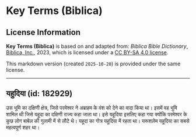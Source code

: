 # Key Terms (Biblica)

## License Information

**Key Terms (Biblica)** is based on and adapted from: _Biblica Bible Dictionary_, [Biblica, Inc.](https://www.biblica.com/), 2023, which is licensed under a [CC BY-SA 4.0 license](https://creativecommons.org/licenses/by-sa/4.0/legalcode.en).

This markdown version (created `2025-10-20`) is provided under the same license.



--------------------------------

## यहुदिया (id: 182929)

उस भूमि का दक्षिणी क्षेत्र, जिसे परमेश्वर ने अब्राहम के वंश को देने का वादा किया था। इसमें वह भूमि शामिल थी जिसे यहूदा का दक्षिणी राज्य कहा जाता था। इसे यहूदिया इसलिए कहा गया क्योंकि परमेश्वर के कुछ लोग बाबेल की गुलामी में से लौटे थे। यहूदा का गोत्र यहूदिया में रहता था। यरूशलेम यहूदिया का सबसे महत्वपूर्ण शहर था।


